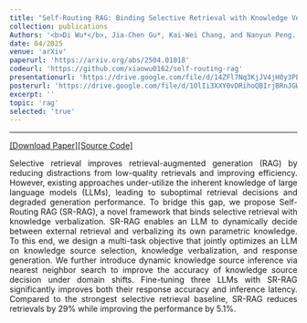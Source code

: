 ```yaml
---
title: "Self-Routing RAG: Binding Selective Retrieval with Knowledge Verbalization"
collection: publications
Authors: '<b>Di Wu*</b>, Jia-Chen Gu*, Kai-Wei Chang, and Nanyun Peng.'
date: 04/2025
venue: 'arXiv'
paperurl: 'https://arxiv.org/abs/2504.01018'
codeurl: 'https://github.com/xiaowu0162/self-routing-rag'
presentationurl: 'https://drive.google.com/file/d/14ZFl7Nq3KjJV4jH0y3PEcuYF-WG1rr0p/view?usp=sharing'
posterurl: 'https://drive.google.com/file/d/1OlIi3XXY0vDRihoQBIrjBRnJGWnZJMkg/view?usp=sharing'
excerpt: ''
topic: 'rag'
selected: 'true'
---
```

---
<a href='https://arxiv.org/pdf/2504.01018.pdf' target="_blank">[Download Paper]</a><a href='https://github.com/xiaowu0162/self-routing-rag' target="_blank">[Source Code]</a>

<p align="justify">
Selective retrieval improves retrieval-augmented generation (RAG) by reducing distractions from low-quality retrievals and improving efficiency. However, existing approaches under-utilize the inherent knowledge of large language models (LLMs), leading to suboptimal retrieval decisions and degraded generation performance. To bridge this gap, we propose Self-Routing RAG (SR-RAG), a novel framework that binds selective retrieval with knowledge verbalization. SR-RAG enables an LLM to dynamically decide between external retrieval and verbalizing its own parametric knowledge. To this end, we design a multi-task objective that jointly optimizes an LLM on knowledge source selection, knowledge verbalization, and response generation. We further introduce dynamic knowledge source inference via nearest neighbor search to improve the accuracy of knowledge source decision under domain shifts. Fine-tuning three LLMs with SR-RAG significantly improves both their response accuracy and inference latency. Compared to the strongest selective retrieval baseline, SR-RAG reduces retrievals by 29% while improving the performance by 5.1%.
</p>
